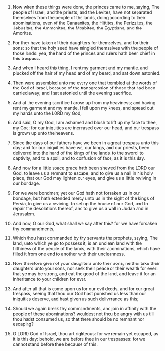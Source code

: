 1. Now when these things were done, the princes came to me, saying,
The people of Israel, and the priests, and the Levites, have not
separated themselves from the people of the lands, doing according to
their abominations, even of the Canaanites, the Hittites, the
Perizzites, the Jebusites, the Ammonites, the Moabites, the Egyptians,
and the Amorites.

2. For they have taken of their daughters for themselves, and for
their sons: so that the holy seed have mingled themselves with the
people of those lands: yea, the hand of the princes and rulers hath
been chief in this trespass.

3. And when I heard this thing, I rent my garment and my mantle, and
plucked off the hair of my head and of my beard, and sat down
astonied.

4. Then were assembled unto me every one that trembled at the words
of the God of Israel, because of the transgression of those that had
been carried away; and I sat astonied until the evening sacrifice.

5. And at the evening sacrifice I arose up from my heaviness; and
having rent my garment and my mantle, I fell upon my knees, and spread
out my hands unto the LORD my God,

6. And said, O my God, I am
ashamed and blush to lift up my face to thee, my God: for our
iniquities are increased over our head, and our trespass is grown up
unto the heavens.

7. Since the days of our fathers have we been in a great trespass
unto this day; and for our iniquities have we, our kings, and our
priests, been delivered into the hand of the kings of the lands, to
the sword, to captivity, and to a spoil, and to confusion of face, as
it is this day.

8. And now for a little space grace hath been shewed from the LORD
our God, to leave us a remnant to escape, and to give us a nail in his
holy place, that our God may lighten our eyes, and give us a little
reviving in our bondage.

9. For we were bondmen; yet our God hath not forsaken us in our
bondage, but hath extended mercy unto us in the sight of the kings of
Persia, to give us a reviving, to set up the house of our God, and to
repair the desolations thereof, and to give us a wall in Judah and in
Jerusalem.

10. And now, O our God, what shall we say after this? for we have
forsaken thy commandments,

11. Which thou hast commanded by thy
servants the prophets, saying, The land, unto which ye go to possess
it, is an unclean land with the filthiness of the people of the lands,
with their abominations, which have filled it from one end to another
with their uncleanness.

12. Now therefore give not your daughters unto their sons, neither
take their daughters unto your sons, nor seek their peace or their
wealth for ever: that ye may be strong, and eat the good of the land,
and leave it for an inheritance to your children for ever.

13. And after all that is come upon us for our evil deeds, and for
our great trespass, seeing that thou our God hast punished us less
than our iniquities deserve, and hast given us such deliverance as
this;

14. Should we again break thy commandments, and join in
affinity with the people of these abominations? wouldest not thou be
angry with us till thou hadst consumed us, so that there should be no
remnant nor escaping?

15. O LORD God of Israel, thou art righteous:
for we remain yet escaped, as it is this day: behold, we are before
thee in our trespasses: for we cannot stand before thee because of
this.